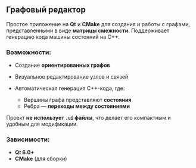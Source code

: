 ## Графовый редактор

Простое приложение на **Qt** и **CMake** для создания и работы с графами, представленными в виде **матрицы смежности**. Поддерживает генерацию кода машины состояний на C++.

### Возможности:

* Создание **ориентированных графов**
* Визуальное редактирование узлов и связей
* Автоматическая генерация C++-кода, где:

  * Вершины графа представляют **состояния**
  * Ребра — **переходы между состояниями**

Проект **не использует `.ui` файлы**, что делает его компактным и удобным для модификации.

### Зависимости:

* **Qt 6.0+**
* **CMake** (для сборки)
